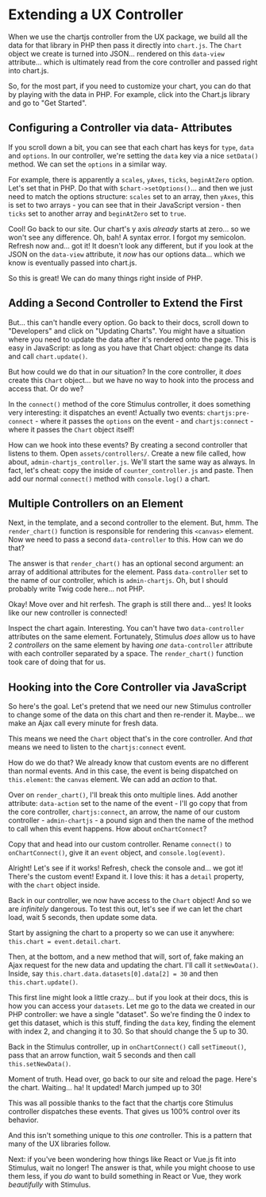 # Extending a UX Controller

When we use the chartjs controller from the UX package, we build all the data
for that library in PHP then pass it directly into `chart.js`. The `Chart` object
we create is turned into JSON... rendered on this `data-view` attribute... which is
ultimately read from the core controller and passed right into chart.js.

So, for the most part, if you need to customize your chart, you can do that by
playing with the data in PHP. For example, click into the Chart.js library and
go to "Get Started".

## Configuring a Controller via data- Attributes

If you scroll down a bit, you can see that each chart has keys for `type`, `data`
and `options`. In our controller, we're setting the `data` key via a nice
`setData()` method. We can set the `options` in a similar way.

For example, there is apparently a `scales`, `yAxes`, `ticks`, `beginAtZero` option.
Let's set that in PHP. Do that with `$chart->setOptions()`... and then we just
need to match the options structure: `scales` set to an array, then `yAxes`, this
is set to two arrays - you can see that in their JavaScript version - then `ticks`
set to another array and `beginAtZero` set to `true`.

Cool! Go back to our site. Our chart's y axis  *already* starts at zero...
so we won't see any difference. Oh, bah! A syntax error. I forgot my semicolon.
Refresh now and... got it! It doesn't look any different, but if you look at the
JSON on the `data-view` attribute, it *now* has our options data... which we know
is eventually passed into chart.js.

So this is great! We can do many things right inside of PHP.

## Adding a Second Controller to Extend the First

But... this can't handle every option. Go back to their docs, scroll down to
"Developers" and click on "Updating Charts". You might have a situation where
you need to update the data after it's rendered onto the page. This is easy in
JavaScript: as long as you have that Chart object: change its data and call
`chart.update()`.

But how could we do that in *our* situation? In the core controller, it *does*
create this `Chart` object... but we have no way to hook into the process and
access that. Or do we?

In the `connect()` method of the core Stimulus controller, it does something very
interesting: it dispatches an event! Actually two events: `chartjs:pre-connect` -
where it passes the `options` on the event - and `chartjs:connect` - where it passes
the `Chart` object itself!

How can we hook into these events? By creating a second controller that
listens to them. Open `assets/controllers/`. Create a new file called, how
about, `admin-chartjs_controller.js`. We'll start the same way as always. In fact,
let's cheat: copy the inside of `counter_controller.js` and paste. Then add our
normal `connect()` method with `console.log()` a chart.

## Multiple Controllers on an Element

Next, in the template, and a second controller to the element. But, hmm. The
`render_chart()` function is responsible for rendering this `<canvas>` element.
Now we need to pass a second `data-controller` to this. How can we do that?

The answer is that `render_chart()` has an optional second argument: an array of
additional attributes for the element. Pass `data-controller` set to the
name of our controller, which is `admin-chartjs`. Oh, but I should probably write
Twig code here... not PHP.

Okay! Move over and hit rerfesh. The graph is still there and... yes! It looks
like our new controller is connected!

Inspect the chart again. Interesting. You can't have two `data-controller`
attributes on the same element. Fortunately, Stimulus *does* allow us to have
2 *controllers* on the same element by having *one* `data-controller` attribute
with each controller separated by a space. The `render_chart()` function took
care of doing that for us.

## Hooking into the Core Controller via JavaScript

So here's the goal. Let's pretend that we need our new Stimulus controller to
change some of the data on this chart and then re-render it. Maybe... we make an
Ajax call every minute for fresh data.

This means we need the `Chart` object that's in the core controller. And *that*
means we need to listen to the `chartjs:connect` event.

How do we do that? We already know that custom events are no different than
normal events. And in this case, the event is being dispatched on `this.element`:
the `canvas` element. We can add an *action* to that.

Over on `render_chart()`, I'll break this onto multiple lines. Add another
attribute: `data-action` set to the name of the event - I'll go copy that from
the core controller, `chartjs:connect`, an arrow, the name of our custom
controller - `admin-chartjs` - a pound sign and then the name of the method to
call when this event happens. How about `onChartConnect`?

Copy that and head into our custom controller. Rename `connect()` to
`onChartConnect()`, give it an `event` object, and `console.log(event)`.

Alright! Let's see if it works! Refresh, check the console and... we got it!
There's the custom event! Expand it. I love this: it has a `detail` property,
with the `chart` object inside.

Back in our controller, we now have access to the `Chart` object! And so we are
*infinitely* dangerous. To test this out, let's see if we can let the chart
load, wait 5 seconds, then update some data.

Start by assigning the chart to a property so we can use it anywhere:
`this.chart = event.detail.chart`.

Then, at the bottom, and a new method that will, sort of, fake making an Ajax
request for the new data and updating the chart. I'll call it `setNewData()`.
Inside, say `this.chart.data.datasets[0].data[2] = 30` and then
`this.chart.update()`.

This first line might look a little crazy... but if you look at their docs,
this is how you can access your `datasets`. Let me go to the data we created in
our PHP controller: we have a single "dataset". So we're finding the 0 index to
get this dataset, which is this stuff, finding the `data` key, finding the element
with index 2, and changing it to 30. So that should change the 5 up to 30.

Back in the Stimulus controller, up in `onChartConnect()` call `setTimeout()`,
pass that an arrow function, wait 5 seconds and then call `this.setNewData()`.

Moment of truth. Head over, go back to our site and reload the page. Here's the
chart. Waiting... ha! It updated! March jumped up to 30!

This was all possible thanks to the fact that the chartjs core Stimulus controller
dispatches these events. That gives us 100% control over its behavior.

And this isn't something unique to this *one* controller. This is a pattern that
many of the UX libraries follow.

Next: if you've been wondering how things like React or Vue.js fit into Stimulus,
wait no longer! The answer is that, while you might choose to use them less,
if you *do* want to build something in React or Vue, they work *beautifully* with
Stimulus.
